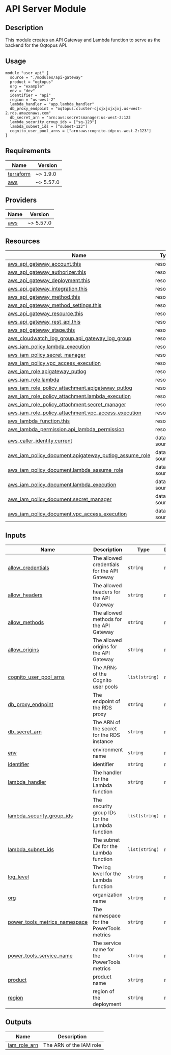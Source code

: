 <!-- BEGIN_TF_DOCS -->
# API Server Module

## Description

This module creates an API Gateway and Lambda function to serve as the backend for the Oqtopus API.

## Usage

```hcl
module "user_api" {
  source = "./modules/api-gateway"
  product = "oqtopus"
  org = "example"
  env = "dev"
  identifier = "api"
  region = "us-west-2"
  lambda_handler = "app.lambda_handler"
  db_proxy_endpoint = "oqtopus.cluster-cjxjxjxjxjxj.us-west-2.rds.amazonaws.com"
  db_secret_arn = "arn:aws:secretsmanager:us-west-2:123
  lambda_security_group_ids = ["sg-123"]
  lambda_subnet_ids = ["subnet-123"]
  cognito_user_pool_arns = ["arn:aws:cognito-idp:us-west-2:123"]
}
```

## Requirements

| Name | Version |
|------|---------|
| <a name="requirement_terraform"></a> [terraform](#requirement\_terraform) | ~> 1.9.0 |
| <a name="requirement_aws"></a> [aws](#requirement\_aws) | ~> 5.57.0 |

## Providers

| Name | Version |
|------|---------|
| <a name="provider_aws"></a> [aws](#provider\_aws) | ~> 5.57.0 |

## Resources

| Name | Type |
|------|------|
| [aws_api_gateway_account.this](https://registry.terraform.io/providers/hashicorp/aws/latest/docs/resources/api_gateway_account) | resource |
| [aws_api_gateway_authorizer.this](https://registry.terraform.io/providers/hashicorp/aws/latest/docs/resources/api_gateway_authorizer) | resource |
| [aws_api_gateway_deployment.this](https://registry.terraform.io/providers/hashicorp/aws/latest/docs/resources/api_gateway_deployment) | resource |
| [aws_api_gateway_integration.this](https://registry.terraform.io/providers/hashicorp/aws/latest/docs/resources/api_gateway_integration) | resource |
| [aws_api_gateway_method.this](https://registry.terraform.io/providers/hashicorp/aws/latest/docs/resources/api_gateway_method) | resource |
| [aws_api_gateway_method_settings.this](https://registry.terraform.io/providers/hashicorp/aws/latest/docs/resources/api_gateway_method_settings) | resource |
| [aws_api_gateway_resource.this](https://registry.terraform.io/providers/hashicorp/aws/latest/docs/resources/api_gateway_resource) | resource |
| [aws_api_gateway_rest_api.this](https://registry.terraform.io/providers/hashicorp/aws/latest/docs/resources/api_gateway_rest_api) | resource |
| [aws_api_gateway_stage.this](https://registry.terraform.io/providers/hashicorp/aws/latest/docs/resources/api_gateway_stage) | resource |
| [aws_cloudwatch_log_group.api_gateway_log_group](https://registry.terraform.io/providers/hashicorp/aws/latest/docs/resources/cloudwatch_log_group) | resource |
| [aws_iam_policy.lambda_execution](https://registry.terraform.io/providers/hashicorp/aws/latest/docs/resources/iam_policy) | resource |
| [aws_iam_policy.secret_manager](https://registry.terraform.io/providers/hashicorp/aws/latest/docs/resources/iam_policy) | resource |
| [aws_iam_policy.vpc_access_execution](https://registry.terraform.io/providers/hashicorp/aws/latest/docs/resources/iam_policy) | resource |
| [aws_iam_role.apigateway_putlog](https://registry.terraform.io/providers/hashicorp/aws/latest/docs/resources/iam_role) | resource |
| [aws_iam_role.lambda](https://registry.terraform.io/providers/hashicorp/aws/latest/docs/resources/iam_role) | resource |
| [aws_iam_role_policy_attachment.apigateway_putlog](https://registry.terraform.io/providers/hashicorp/aws/latest/docs/resources/iam_role_policy_attachment) | resource |
| [aws_iam_role_policy_attachment.lambda_execution](https://registry.terraform.io/providers/hashicorp/aws/latest/docs/resources/iam_role_policy_attachment) | resource |
| [aws_iam_role_policy_attachment.secret_manager](https://registry.terraform.io/providers/hashicorp/aws/latest/docs/resources/iam_role_policy_attachment) | resource |
| [aws_iam_role_policy_attachment.vpc_access_execution](https://registry.terraform.io/providers/hashicorp/aws/latest/docs/resources/iam_role_policy_attachment) | resource |
| [aws_lambda_function.this](https://registry.terraform.io/providers/hashicorp/aws/latest/docs/resources/lambda_function) | resource |
| [aws_lambda_permission.api_lambda_permission](https://registry.terraform.io/providers/hashicorp/aws/latest/docs/resources/lambda_permission) | resource |
| [aws_caller_identity.current](https://registry.terraform.io/providers/hashicorp/aws/latest/docs/data-sources/caller_identity) | data source |
| [aws_iam_policy_document.apigateway_putlog_assume_role](https://registry.terraform.io/providers/hashicorp/aws/latest/docs/data-sources/iam_policy_document) | data source |
| [aws_iam_policy_document.lambda_assume_role](https://registry.terraform.io/providers/hashicorp/aws/latest/docs/data-sources/iam_policy_document) | data source |
| [aws_iam_policy_document.lambda_execution](https://registry.terraform.io/providers/hashicorp/aws/latest/docs/data-sources/iam_policy_document) | data source |
| [aws_iam_policy_document.secret_manager](https://registry.terraform.io/providers/hashicorp/aws/latest/docs/data-sources/iam_policy_document) | data source |
| [aws_iam_policy_document.vpc_access_execution](https://registry.terraform.io/providers/hashicorp/aws/latest/docs/data-sources/iam_policy_document) | data source |

## Inputs

| Name | Description | Type | Default | Required |
|------|-------------|------|---------|:--------:|
| <a name="input_allow_credentials"></a> [allow\_credentials](#input\_allow\_credentials) | The allowed credentials for the API Gateway | `string` | n/a | yes |
| <a name="input_allow_headers"></a> [allow\_headers](#input\_allow\_headers) | The allowed headers for the API Gateway | `string` | n/a | yes |
| <a name="input_allow_methods"></a> [allow\_methods](#input\_allow\_methods) | The allowed methods for the API Gateway | `string` | n/a | yes |
| <a name="input_allow_origins"></a> [allow\_origins](#input\_allow\_origins) | The allowed origins for the API Gateway | `string` | n/a | yes |
| <a name="input_cognito_user_pool_arns"></a> [cognito\_user\_pool\_arns](#input\_cognito\_user\_pool\_arns) | The ARNs of the Cognito user pools | `list(string)` | n/a | yes |
| <a name="input_db_proxy_endpoint"></a> [db\_proxy\_endpoint](#input\_db\_proxy\_endpoint) | The endpoint of the RDS proxy | `string` | n/a | yes |
| <a name="input_db_secret_arn"></a> [db\_secret\_arn](#input\_db\_secret\_arn) | The ARN of the secret for the RDS instance | `string` | n/a | yes |
| <a name="input_env"></a> [env](#input\_env) | environment name | `string` | n/a | yes |
| <a name="input_identifier"></a> [identifier](#input\_identifier) | identifier | `string` | n/a | yes |
| <a name="input_lambda_handler"></a> [lambda\_handler](#input\_lambda\_handler) | The handler for the Lambda function | `string` | n/a | yes |
| <a name="input_lambda_security_group_ids"></a> [lambda\_security\_group\_ids](#input\_lambda\_security\_group\_ids) | The security group IDs for the Lambda function | `list(string)` | n/a | yes |
| <a name="input_lambda_subnet_ids"></a> [lambda\_subnet\_ids](#input\_lambda\_subnet\_ids) | The subnet IDs for the Lambda function | `list(string)` | n/a | yes |
| <a name="input_log_level"></a> [log\_level](#input\_log\_level) | The log level for the Lambda function | `string` | n/a | yes |
| <a name="input_org"></a> [org](#input\_org) | organization name | `string` | n/a | yes |
| <a name="input_power_tools_metrics_namespace"></a> [power\_tools\_metrics\_namespace](#input\_power\_tools\_metrics\_namespace) | The namespace for the PowerTools metrics | `string` | n/a | yes |
| <a name="input_power_tools_service_name"></a> [power\_tools\_service\_name](#input\_power\_tools\_service\_name) | The service name for the PowerTools metrics | `string` | n/a | yes |
| <a name="input_product"></a> [product](#input\_product) | product name | `string` | n/a | yes |
| <a name="input_region"></a> [region](#input\_region) | region of the deployment | `string` | n/a | yes |

## Outputs

| Name | Description |
|------|-------------|
| <a name="output_iam_role_arn"></a> [iam\_role\_arn](#output\_iam\_role\_arn) | The ARN of the IAM role |
<!-- END_TF_DOCS -->
